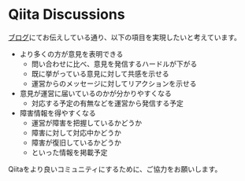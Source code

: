 # Qiita Discussions

[ブログ](https://blog.qiita.com/qiita-discussions-general-availability/)にてお伝えしている通り、以下の項目を実現したいと考えています。

- より多くの方が意見を表明できる
    - 問い合わせに比べ、意見を発信するハードルが下がる
    - 既に挙がっている意見に対して共感を示せる
    - 運営からのメッセージに対してリアクションを示せる
- 意見が運営に届いているのかが分かりやすくなる
    - 対応する予定の有無などを運営から発信する予定
- 障害情報を得やすくなる
    - 運営が障害を把握しているかどうか
    - 障害に対して対応中かどうか
    - 障害が復旧しているかどうか
    - といった情報を掲載予定

Qiitaをより良いコミュニティにするために、ご協力をお願いします。
